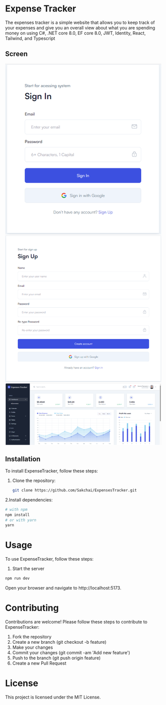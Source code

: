 # Expense Tracker
The expenses tracker is a simple website that allows you to keep track of your expenses and give you an overall view about what you are spending money on using C#, .NET core 8.0, EF core 8.0, JWT, Identity, React, Tailwind, and Typescript

## Screen

![Image](https://github.com/Sakchai/ExpensesTracker/blob/master/Document/signin.png)
![Image](https://github.com/Sakchai/ExpensesTracker/blob/master/Document/signup.png)
![Image](https://github.com/Sakchai/ExpensesTracker/blob/master/Document/dashboard.png)

## Installation
To install ExpenseTracker, follow these steps:

1. Clone the repository:
   ```sh
   git clone https://github.com/Sakchai/ExpensesTracker.git
2.Install dependencies:
```sh
# with npm
npm install
# or with yarn
yarn
```
<h1>Usage</h1>
To use ExpenseTracker, follow these steps:

1. Start the server
```sh
npm run dev
```
Open your browser and navigate to http://localhost:5173.

<h1>Contributing</h1>
Contributions are welcome! Please follow these steps to contribute to ExpenseTracker:

1. Fork the repository
2. Create a new branch (git checkout -b feature)
3. Make your changes
4. Commit your changes (git commit -am 'Add new feature')
5. Push to the branch (git push origin feature)
6. Create a new Pull Request
   
<h1>License</h1>
This project is licensed under the MIT License.
